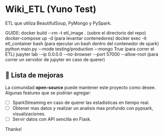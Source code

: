 # Wiki_ETL (Yuno Test)
ETL que utiliza BeautifulSoup, PyMongo y PySpark.

GUIDE:
docker build --rm -t etl_image . (sobre el directorio del repo)
docker-compose up -d (para levantar contenedores)
docker exec -it etl_container bash (para ejecutar un bash dentro del contenedor de spark)
python main.py --mode testing/production --mongo True (para correr el ETL)
jupyter lab --ip 0.0.0.0 --no-browser --port 57000 --allow-root (para correr un servidor de jupyter en caso de querer)

## 🚀 Lista de mejoras
La comunidad **open-source** puede mantener este proyecto como desee. Algunas features que se podrían agregar:

- [ ] SparkStreaming en caso de querer las estadisticas en tiempo real.
- [ ] Obtener mas datos y realizar un analisis mas profundo con pypsark, visualizaciones.
- [ ] Servir datos con API sencilla en Flask.

Thanks!
